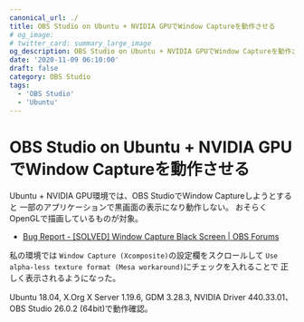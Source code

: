 ```yaml
---
canonical_url: ./
title: OBS Studio on Ubuntu + NVIDIA GPUでWindow Captureを動作させる
# og_image:
# twitter_card: summary_large_image
og_description: OBS Studio on Ubuntu + NVIDIA GPUでWindow Captureを動作させる
date: '2020-11-09 06:10:00'
draft: false
category: OBS Studio
tags:
  - 'OBS Studio'
  - 'Ubuntu'
---
```


# OBS Studio on Ubuntu + NVIDIA GPUでWindow Captureを動作させる

Ubuntu + NVIDIA GPU環境では、OBS StudioでWindow Captureしようとすると
一部のアプリケーションで黒画面の表示になり動作しない。
おそらくOpenGLで描画しているものが対象。

- [Bug Report - [SOLVED] Window Capture Black Screen | OBS Forums](https://obsproject.com/forum/threads/solved-window-capture-black-screen.47082/)

私の環境では
`Window Capture (Xcomposite)`の設定欄をスクロールして
`Use alpha-less texture format (Mesa workaround)`にチェックを入れることで
正しく表示されるようになった。

Ubuntu 18.04, X.Org X Server 1.19.6, GDM 3.28.3, NVIDIA Driver 440.33.01、OBS Studio 26.0.2 (64bit)で動作確認。

